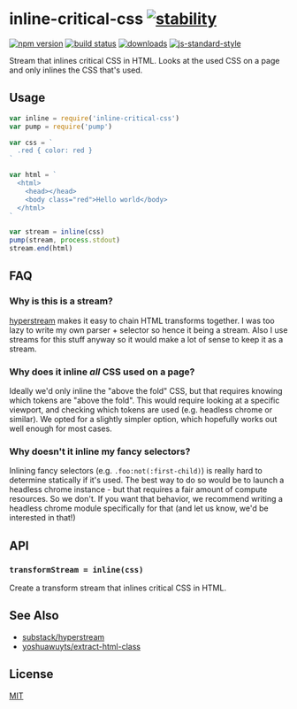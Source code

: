 # inline-critical-css [![stability][0]][1]
[![npm version][2]][3] [![build status][4]][5]
[![downloads][8]][9] [![js-standard-style][10]][11]

Stream that inlines critical CSS in HTML. Looks at the used CSS on a page and
only inlines the CSS that's used.

## Usage
```js
var inline = require('inline-critical-css')
var pump = require('pump')

var css = `
  .red { color: red }
`

var html = `
  <html>
    <head></head>
    <body class="red">Hello world</body>
  </html>
`

var stream = inline(css)
pump(stream, process.stdout)
stream.end(html)
```

## FAQ
### Why is this is a stream?
[hyperstream](https://github.com/substack/hyperstream) makes it easy to chain
HTML transforms together. I was too lazy to write my own parser + selector so
hence it being a stream. Also I use streams for this stuff anyway so it would
make a lot of sense to keep it as a stream.

### Why does it inline _all_ CSS used on a page?
Ideally we'd only inline the "above the fold" CSS, but that requires knowing
which tokens are "above the fold". This would require looking at a specific
viewport, and checking which tokens are used (e.g. headless chrome or similar).
We opted for a slightly simpler option, which hopefully works out well enough
for most cases.

### Why doesn't it inline my fancy selectors?
Inlining fancy selectors (e.g. `.foo:not(:first-child)`) is really hard to
determine statically if it's used. The best way to do so would be to launch a
headless chrome instance - but that requires a fair amount of compute
resources. So we don't. If you want that behavior, we recommend writing a
headless chrome module specifically for that (and let us know, we'd be
interested in that!)

## API
### `transformStream = inline(css)`
Create a transform stream that inlines critical CSS in HTML.

## See Also
- [substack/hyperstream](https://github.com/substack/hyperstream)
- [yoshuawuyts/extract-html-class](https://github.com/yoshuawuyts/extract-html-class)

## License
[MIT](https://tldrlegal.com/license/mit-license)

[0]: https://img.shields.io/badge/stability-experimental-orange.svg?style=flat-square
[1]: https://nodejs.org/api/documentation.html#documentation_stability_index
[2]: https://img.shields.io/npm/v/inline-critical-css.svg?style=flat-square
[3]: https://npmjs.org/package/inline-critical-css
[4]: https://img.shields.io/travis/yoshuawuyts/inline-critical-css/master.svg?style=flat-square
[5]: https://travis-ci.org/yoshuawuyts/inline-critical-css
[6]: https://img.shields.io/codecov/c/github/yoshuawuyts/inline-critical-css/master.svg?style=flat-square
[7]: https://codecov.io/github/yoshuawuyts/inline-critical-css
[8]: http://img.shields.io/npm/dm/inline-critical-css.svg?style=flat-square
[9]: https://npmjs.org/package/inline-critical-css
[10]: https://img.shields.io/badge/code%20style-standard-brightgreen.svg?style=flat-square
[11]: https://github.com/feross/standard
